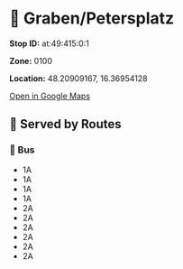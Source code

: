 # 🚉 Graben/Petersplatz


**Stop ID:** at:49:415:0:1

**Zone:** 0100

**Location:** 48.20909167, 16.36954128

[Open in Google Maps](https://www.google.com/maps?q=48.20909167,16.36954128)

## 🚆 Served by Routes

### 🚌 Bus
- 1A
- 1A
- 1A
- 1A
- 2A
- 2A
- 2A
- 2A
- 2A
- 2A